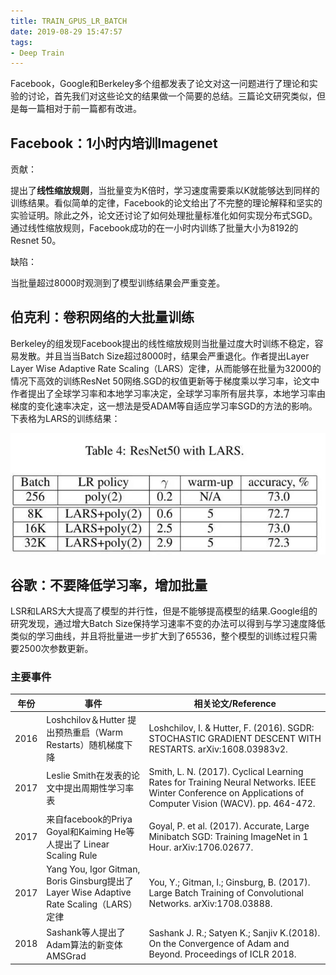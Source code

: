 ```yaml
---
title: TRAIN_GPUS_LR_BATCH
date: 2019-08-29 15:47:57
tags:
- Deep Train
---
```


Facebook，Google和Berkeley多个组都发表了论文对这一问题进行了理论和实验的讨论，首先我们对这些论文的结果做一个简要的总结。三篇论文研究类似，但是每一篇相对于前一篇都有改进。

## Facebook：1小时内培训Imagenet



贡献：

提出了**线性缩放规则**，当批量变为K倍时，学习速度需要乘以K就能够达到同样的训练结果。看似简单的定律，Facebook的论文给出了不完整的理论解释和坚实的实验证明。除此之外，论文还讨论了如何处理批量标准化如何实现分布式SGD。通过线性缩放规则，Facebook成功的在一小时内训练了批量大小为8192的Resnet 50。

缺陷：

当批量超过8000时观测到了模型训练结果会严重变差。

<!-- more -->

## 伯克利：卷积网络的大批量训练



Berkeley的组发现Facebook提出的线性缩放规则当批量过度大时训练不稳定，容易发散。并且当当Batch Size超过8000时，结果会严重退化。作者提出Layer Layer Wise Adaptive Rate Scaling（LARS）定律，从而能够在批量为32000的情况下高效的训练ResNet 50网络.SGD的权值更新等于梯度乘以学习率，论文中作者提出了全球学习率和本地学习率决定，全球学习率所有层共享，本地学习率由梯度的变化速率决定，这一想法是受ADAM等自适应学习率SGD的方法的影响。下表格为LARS的训练结果：



![img](TRAIN-GPUS-LR-BATCH/641.jpg)



## 谷歌：不要降低学习率，增加批量



LSR和LARS大大提高了模型的并行性，但是不能够提高模型的结果.Google组的研究发现，通过增大Batch Size保持学习速率不变的办法可以得到与学习速度降低类似的学习曲线，并且将批量进一步扩大到了65536，整个模型的训练过程只需要2500次参数更新。



### **主要事件**

| 年份 | 事件                                                         | 相关论文/Reference                                           |
| ---- | ------------------------------------------------------------ | ------------------------------------------------------------ |
| 2016 | Loshchilov＆Hutter 提出预热重启（Warm Restarts）随机梯度下降 | Loshchilov, I. & Hutter, F. (2016). SGDR: STOCHASTIC GRADIENT DESCENT WITH RESTARTS. arXiv:1608.03983v2. |
| 2017 | Leslie Smith在发表的论文中提出周期性学习率表                 | Smith, L. N. (2017). Cyclical Learning Rates for Training Neural Networks. IEEE Winter Conference on Applications of Computer Vision (WACV). pp. 464-472. |
| 2017 | 来自facebook的Priya Goyal和Kaiming He等人提出了 Linear Scaling Rule | Goyal, P. et al. (2017). Accurate, Large Minibatch SGD: Training ImageNet in 1 Hour. arXiv:1706.02677. |
| 2017 | Yang You, Igor Gitman, Boris Ginsburg提出了 Layer Wise Adaptive Rate Scaling（LARS）定律 | You, Y.; Gitman, I.; Ginsburg, B. (2017). Large Batch Training of Convolutional Networks. arXiv:1708.03888. |
| 2018 | Sashank等人提出了Adam算法的新变体AMSGrad                     | Sashank J. R.; Satyen K.;  Sanjiv K.(2018). On the Convergence of Adam and Beyond. Proceedings of ICLR 2018. |

